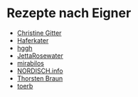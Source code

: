 Rezepte nach Eigner
=====================

* [Christine Gitter](Christine%20Gitter/index.md)
* [Haferkater](Haferkater/index.md)
* [hggh](hggh/index.md)
* [JettaRosewater](JettaRosewater/index.md)
* [mirabilos](mirabilos/index.md)
* [NORDISCH.info](NORDISCH.info/index.md)
* [Thorsten Braun](Thorsten%20Braun/index.md)
* [toerb](toerb/index.md)
